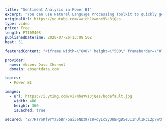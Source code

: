 ```yaml
---
title: "Sentiment Analysis in Power BI"
excerpt: "You can use Natural Language Processing Toolkit to quickly get sentiment scores on text like comments or tweets. You can check out the full written instructions here:"
originalUrl: https://youtube.com/watch?v=mhe9Vs3jQes
type: video
price: Free
length: PT10M40S
publishedDateTime: 2020-07-26T13:08:50Z
heat: 51

featuredContent: "<iframe width=\"800\" height=\"500\" frameborder=\"0\" src=\"https://www.youtube.com/embed/mhe9Vs3jQes\" allow=\"accelerometer; autoplay; encrypted-media; gyroscope; picture-in-picture\" allowfullscreen></iframe>"

provider:
  name: Absent Data Channel
  domain: absentdata.com

topics:
  - Power BI

images:
  - url: https://i.ytimg.com/vi/mhe9Vs3jQes/hqdefault.jpg
    width: 480
    height: 360
    isCached: true

secured: "Z/7HTYoKf9rYaSbDn/5aiJeND297z8+dyIcSyUUBHgD5eJI1nUl1RcI2p7wt8JRRdluV7AIjX9u83AQalUHE5s2WrfOERfPo5yzTdr6LazfRXhYvsdRe3+FwpdQp/Bi+TdYwAnr1S+nPTgGl8r+GAFNtZzNWS6vpV7AAntv4wPUiWuSojBGmYtUugYCX1C8T/bcZxvJDHjHeU55xEN3QLwmmA8i6AMqdPAN2+STiYc9UUvFlSphqlTy5TyCx2++3v/6TM6TWzgzKcswfXC5UC5I6ys2TDZr7iXbiTIeJA6x9WOGAweU7tk3LP/HYtqsqzRypQhj3KhRHsqF/kUOXkppNKsx/GVcw5+QCVcXcme7j90aZmivuX/SsHXNmSVeE3RejN83dU7Vgs92YFpyAKlPI4zs7MsrCX9SFIcHsawE=;ZEcM3V/wri90pkXDWauJEw=="
---
```


